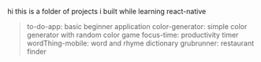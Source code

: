 hi this is a folder of projects i built while learning react-native

> to-do-app: basic beginner application
> color-generator: simple color generator with random color game
> focus-time: productivity timer 
> wordThing-mobile: word and rhyme dictionary
> grubrunner: restaurant finder
